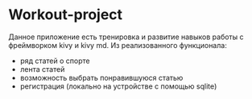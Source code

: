 # Workout-project
 
Данное приложение есть тренировка и развитие навыков работы с фреймворком kivy и kivy md.
Из реализованного функционала:
- ряд статей о спорте
- лента статей
- возможность выбрать понравившуюся статью
- регистрация (локально на устройстве с помощью sqlite)

